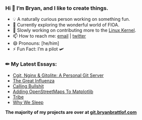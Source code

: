 ### Hi 👋 I’m Bryan, and I like to create things.

- 💡 A naturally curious person working on something fun.
- 🌱 Currently exploring the wonderful world of FIOA.
- 🔭 Slowly working on contributing more to the [Linux Kernel].
- 📫 How to reach me: [email] | [twitter]
- 😄 Pronouns: [he/him]
- ⚡ Fun Fact: I’m a pilot 🛩️

### ✏ My Latest Essays:
<!-- BLOG-POST-LIST:START -->
- [Cgit, Nginx & Gitolite: A Personal Git Server](https://bryanbrattlof.com/cgit-nginx-gitolite-a-personal-git-server/)
- [The Great Influenza](https://bryanbrattlof.com/the-great-influenza/)
- [Calling Bullshit](https://bryanbrattlof.com/calling-bullshit/)
- [Adding OpenStreetMaps To Matplotlib](https://bryanbrattlof.com/adding-openstreetmaps-to-matplotlib/)
- [Tribe](https://bryanbrattlof.com/tribe/)
- [Why We Sleep](https://bryanbrattlof.com/why-we-sleep/)
<!-- BLOG-POST-LIST:END --> 

__The majority of my projects are over at [git.bryanbrattlof.com]__

[email]: mailto:hello@bryanbrattlof.com
[git.bryanbrattlof.com]: https://git.bryanbrattlof.com
[Linux Kernel]: https://git.kernel.org/pub/scm/linux/kernel/git/torvalds/linux.git/log/?qt=author&q=hello%40bryanbrattlof.com
[twitter]: https://twitter.com/bryanbrattlof

<!--
Here are some ideas to get you started:

- 🔭 I’m currently working on ...
- 🌱 I’m currently learning ...
- 👯 I’m looking to collaborate on ...
- 🤔 I’m looking for help with ...
- 💬 Ask me about ...
- 📫 How to reach me: ...
- 😄 Pronouns: ...
- ⚡ Fun fact: ...
-->
